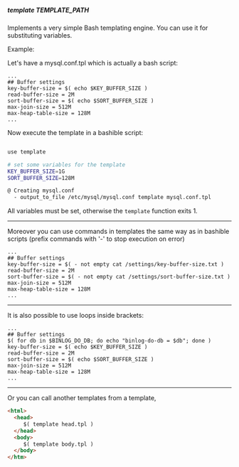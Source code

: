 ##### template TEMPLATE_PATH

Implements a very simple Bash templating engine. You can use it for substituting variables.

Example:

Let's have a mysql.conf.tpl which is actually a bash script:

```
...
## Buffer settings
key-buffer-size = $( echo $KEY_BUFFER_SIZE )
read-buffer-size = 2M
sort-buffer-size = $( echo $SORT_BUFFER_SIZE )
max-join-size = 512M
max-heap-table-size = 128M
...
```

Now execute the template in a bashible script:

```bash

use template

# set some variables for the template
KEY_BUFFER_SIZE=1G
SORT_BUFFER_SIZE=128M

@ Creating mysql.conf
  - output_to_file /etc/mysql/mysql.conf template mysql.conf.tpl
```

All variables must be set, otherwise the `template` function exits 1.

---

Moreover you can use commands in templates the same way as in bashible scripts
(prefix commands with '-' to stop execution on error)

```
...
## Buffer settings
key-buffer-size = $( - not empty cat /settings/key-buffer-size.txt )
read-buffer-size = 2M
sort-buffer-size = $( - not empty cat /settings/sort-buffer-size.txt )
max-join-size = 512M
max-heap-table-size = 128M
...
```

---

It is also possible to use loops inside brackets:

```
...
## Buffer settings
$( for db in $BINLOG_DO_DB; do echo "binlog-do-db = $db"; done )
key-buffer-size = $( echo $KEY_BUFFER_SIZE )
read-buffer-size = 2M
sort-buffer-size = $( echo $SORT_BUFFER_SIZE )
max-join-size = 512M
max-heap-table-size = 128M
...
```

---

Or you can call another templates from a template,

```html
<html>
  <head>
     $( template head.tpl )
  </head>
  <body>
     $( template body.tpl )
  </body>
</htm>
```
